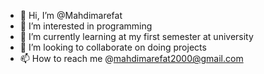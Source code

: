 - 👋 Hi, I’m @Mahdimarefat
- 👀 I’m interested in programming 
- 🌱 I’m currently learning at my first semester at university 
- 💞️ I’m looking to collaborate on doing projects 
- 📫 How to reach me @mahdimarefat2000@gmail.com

<!---
Mahdimarefat/Mahdimarefat is a ✨ special ✨ repository because its `README.md` (this file) appears on your GitHub profile.
You can click the Preview link to take a look at your changes.
--->
